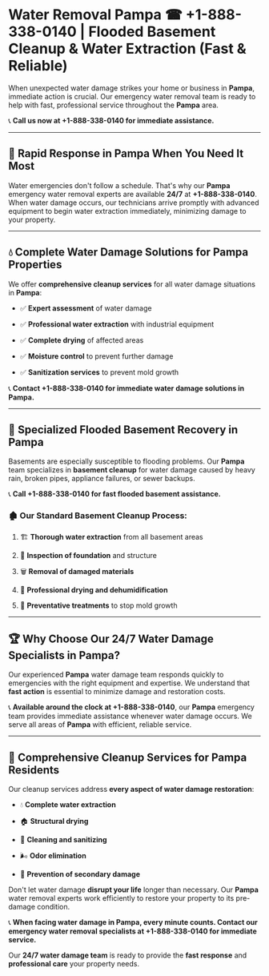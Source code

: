 # Water Removal Pampa ☎ +1-888-338-0140 | Flooded Basement Cleanup & Water Extraction (Fast & Reliable)

When unexpected water damage strikes your home or business in **Pampa**, immediate action is crucial. Our emergency water removal team is ready to help with fast, professional service throughout the **Pampa** area. 

📞 **Call us now at +1-888-338-0140 for immediate assistance.**
---
## 🚀 Rapid Response in Pampa When You Need It Most
Water emergencies don't follow a schedule. That's why our **Pampa** emergency water removal experts are available **24/7** at **+1-888-338-0140**. When water damage occurs, our technicians arrive promptly with advanced equipment to begin water extraction immediately, minimizing damage to your property.
---
## 💧 Complete Water Damage Solutions for Pampa Properties
We offer **comprehensive cleanup services** for all water damage situations in **Pampa**:
- ✅ **Expert assessment** of water damage  
- ✅ **Professional water extraction** with industrial equipment  
- ✅ **Complete drying** of affected areas  
- ✅ **Moisture control** to prevent further damage  
- ✅ **Sanitization services** to prevent mold growth  
📞 **Contact +1-888-338-0140 for immediate water damage solutions in Pampa.**
---
## 🌊 Specialized Flooded Basement Recovery in Pampa
Basements are especially susceptible to flooding problems. Our **Pampa** team specializes in **basement cleanup** for water damage caused by heavy rain, broken pipes, appliance failures, or sewer backups. 
📞 **Call +1-888-338-0140 for fast flooded basement assistance.**
### 🏚️ Our Standard Basement Cleanup Process:
1. 🏗️ **Thorough water extraction** from all basement areas  
2. 🔎 **Inspection of foundation** and structure  
3. 🗑️ **Removal of damaged materials**  
4. 💨 **Professional drying and dehumidification**  
5. 🚫 **Preventative treatments** to stop mold growth  
---
## 🏆 Why Choose Our 24/7 Water Damage Specialists in Pampa?
Our experienced **Pampa** water damage team responds quickly to emergencies with the right equipment and expertise. We understand that **fast action** is essential to minimize damage and restoration costs.
📞 **Available around the clock at +1-888-338-0140**, our **Pampa** emergency team provides immediate assistance whenever water damage occurs. We serve all areas of **Pampa** with efficient, reliable service.
---
## 🧹 Comprehensive Cleanup Services for Pampa Residents
Our cleanup services address **every aspect of water damage restoration**:
- 💧 **Complete water extraction**  
- 🏠 **Structural drying**  
- 🧼 **Cleaning and sanitizing**  
- 🌬️ **Odor elimination**  
- 🚫 **Prevention of secondary damage**  
Don't let water damage **disrupt your life** longer than necessary. Our **Pampa** water removal experts work efficiently to restore your property to its pre-damage condition.
📞 **When facing water damage in Pampa, every minute counts. Contact our emergency water removal specialists at +1-888-338-0140 for immediate service.**
Our **24/7 water damage team** is ready to provide the **fast response** and **professional care** your property needs.
